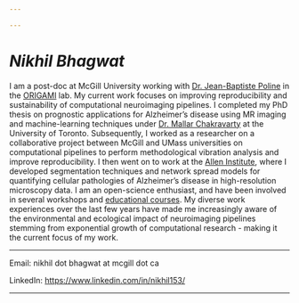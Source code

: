 ```yaml
---

---
```

# _Nikhil Bhagwat_

I am a post-doc at McGill University working with [Dr. Jean-Baptiste Poline](https://www.mcgill.ca/neuro/jean-baptiste-poline-phd) in the [ORIGAMI](https://neurodatascience.github.io/) lab. My current work focuses on improving reproducibility and sustainability of computational neuroimaging pipelines. I completed my PhD thesis on prognostic applications for Alzheimer’s disease using MR imaging and machine-learning techniques under [Dr. Mallar Chakravarty](http://cobralab.ca/members/commander/) at the University of Toronto. Subsequently, I worked as a researcher on a collaborative project between McGill and UMass universities on computational pipelines to perform methodological vibration analysis and improve reproducibility. I then went on to work at the [Allen Institute](https://alleninstitute.org/), where I developed segmentation techniques and network spread models for quantifying cellular pathologies of Alzheimer’s disease in high-resolution microscopy data. I am an open-science enthusiast, and have been involved in several workshops and [educational courses](https://github.com/carpentries-incubator/SDC-BIDS-sMRI). My diverse work experiences over the last few years have made me increasingly aware of the environmental and ecological impact of neuroimaging pipelines stemming from exponential growth of computational research - making it the current focus of my work.

***

Email: nikhil dot bhagwat at mcgill dot ca

LinkedIn: https://www.linkedin.com/in/nikhil153/

***
